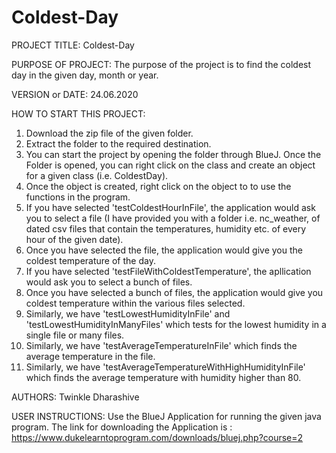 # Coldest-Day
PROJECT TITLE: Coldest-Day

PURPOSE OF PROJECT: The purpose of the project is to find the coldest day in the given day, month or year. 

VERSION or DATE: 24.06.2020

HOW TO START THIS PROJECT:
1) Download the zip file of the given folder.
2) Extract the folder to the required destination.
3) You can start the project by opening the folder through BlueJ. Once the Folder is opened, you can right click on the class and create an object for a given class (i.e. ColdestDay).
4) Once the object is created, right click on the object to to use the functions in the program.
5) If you have selected 'testColdestHourInFile', the application would ask you to select a file (I have provided you with a folder i.e. nc_weather, of dated csv files that contain the temperatures, humidity etc. of every hour of the given date).
6) Once you have selected the file, the application would give you the coldest temperature of the day.
7) If you have selected 'testFileWithColdestTemperature', the apllication would ask you to select a bunch of files.
8) Once you have selected a bunch of files, the application would give you coldest temperature within the various files selected.
9) Similarly, we have 'testLowestHumidityInFile' and 'testLowestHumidityInManyFiles' which tests for the lowest humidity in a single file or many files.
10) Similarly, we have 'testAverageTemperatureInFile' which finds the average temperature in the file.
11) Similarly, we have 'testAverageTemperatureWithHighHumidityInFile' which finds the average temperature with humidity higher than 80.

AUTHORS: Twinkle Dharashive

USER INSTRUCTIONS: Use the BlueJ Application for running the given java program.
The link for downloading the Application is : https://www.dukelearntoprogram.com/downloads/bluej.php?course=2
